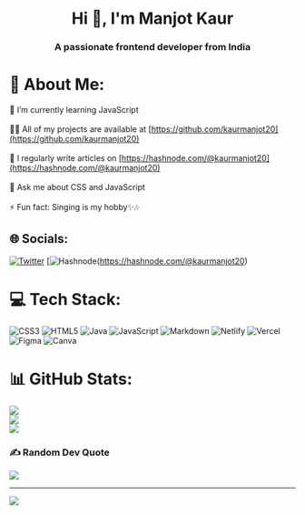 <h1 align="center">Hi 👋, I'm Manjot Kaur</h1>
<h3 align="center">A passionate frontend developer from India</h3>

# 💫 About Me:
🌱 I’m currently learning JavaScript<br><br>👨‍💻 All of my projects are available at [https://github.com/kaurmanjot20](https://github.com/kaurmanjot20)<br><br>📝 I regularly write articles on [https://hashnode.com/@kaurmanjot20](https://hashnode.com/@kaurmanjot20)<br><br>💬 Ask me about CSS and JavaScript<br><br>⚡ Fun fact: Singing is my hobby✨🎶


## 🌐 Socials:
[![Twitter](https://img.shields.io/badge/Twitter-%231DA1F2.svg?logo=Twitter&logoColor=white)](https://twitter.com/kaurmanjot20) 
[![Hashnode](https://img.shields.io/badge/Hashnode-2962FF?style=for-the-badge&logo=hashnode&logoColor=white)(https://hashnode.com/@kaurmanjot20)

# 💻 Tech Stack:
![CSS3](https://img.shields.io/badge/css3-%231572B6.svg?style=for-the-badge&logo=css3&logoColor=white) ![HTML5](https://img.shields.io/badge/html5-%23E34F26.svg?style=for-the-badge&logo=html5&logoColor=white) ![Java](https://img.shields.io/badge/java-%23ED8B00.svg?style=for-the-badge&logo=java&logoColor=white) ![JavaScript](https://img.shields.io/badge/javascript-%23323330.svg?style=for-the-badge&logo=javascript&logoColor=%23F7DF1E) ![Markdown](https://img.shields.io/badge/markdown-%23000000.svg?style=for-the-badge&logo=markdown&logoColor=white) ![Netlify](https://img.shields.io/badge/netlify-%23000000.svg?style=for-the-badge&logo=netlify&logoColor=#00C7B7) ![Vercel](https://img.shields.io/badge/vercel-%23000000.svg?style=for-the-badge&logo=vercel&logoColor=white) 	![Figma](https://img.shields.io/badge/figma-%23F24E1E.svg?style=for-the-badge&logo=figma&logoColor=white) ![Canva](https://img.shields.io/badge/Canva-%2300C4CC.svg?style=for-the-badge&logo=Canva&logoColor=white)
# 📊 GitHub Stats:
![](https://github-readme-stats.vercel.app/api?username=kaurmanjot20&theme=dark&hide_border=false&include_all_commits=false&count_private=false)<br/>
![](https://github-readme-streak-stats.herokuapp.com/?user=kaurmanjot20&theme=dark&hide_border=false)<br/>
![](https://github-readme-stats.vercel.app/api/top-langs/?username=kaurmanjot20&theme=dark&hide_border=false&include_all_commits=false&count_private=false&layout=compact)

### ✍️ Random Dev Quote
![](https://quotes-github-readme.vercel.app/api?type=horizontal&theme=dark)

---
[![](https://visitcount.itsvg.in/api?id=kaurmanjot20&icon=5&color=7)](https://visitcount.itsvg.in)

<!-- Proudly created with GPRM ( https://gprm.itsvg.in ) -->
